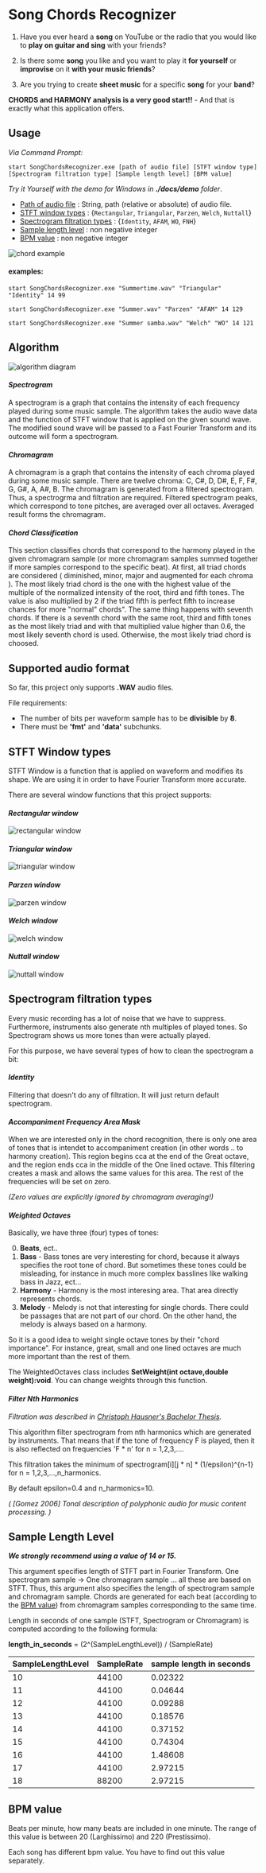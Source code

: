 ﻿# Song Chords Recognizer    

1) Have you ever heard a **song** on YouTube or the radio
that you would like to **play on guitar and sing** with your friends? 

2) Is there some **song** you like and you want to play it **for yourself** or **improvise** on it **with your music friends**?

3) Are you trying to create **sheet music** for a specific **song** for your **band**?

**CHORDS and HARMONY analysis is a very good start!!** - And that is exactly what this application offers.


## Usage
*Via Command Prompt:*

```batch
start SongChordsRecognizer.exe [path of audio file] [STFT window type] [Spectrogram filtration type] [Sample length level] [BPM value]
```
*Try it Yourself with the demo for Windows in **./docs/demo** folder*.

 - [Path of audio file](#Supported-audio-format) : String, path (relative or absolute) of audio file.
 - [STFT window types](#STFT-Window-types)  : {```Rectangular```, ```Triangular```, ```Parzen```, ```Welch```, ```Nuttall```}
 - [Spectrogram filtration types](#Spectrogram-filtration-types) : {```Identity```, ```AFAM```, ```WO```, ```FNH```}
 - [Sample length level](#Sample-Length-Level) : non negative integer
 - [BPM value](#BPM-value) : non negative integer

![chord example](./docs/imgs/chords.jpg)

#### examples:
```batch
start SongChordsRecognizer.exe "Summertime.wav" "Triangular" "Identity" 14 99
```

```batch
start SongChordsRecognizer.exe "Summer.wav" "Parzen" "AFAM" 14 129
```

```batch
start SongChordsRecognizer.exe "Summer samba.wav" "Welch" "WO" 14 121
```


## Algorithm
![algorithm diagram](./docs/imgs/algorithm_diagram.jpg)

#### ***Spectrogram***
A spectrogram is a graph that contains the intensity of each frequency played during some music sample.
The algorithm takes the audio wave data and the function of STFT window that is applied on the given sound wave.
The modified sound wave will be passed to a Fast Fourier Transform and its outcome will form a spectrogram. 

#### ***Chromagram***
A chromagram is a graph that contains the intensity of each chroma played during some music sample.
There are twelve chroma: C, C#, D, D#, E, F, F#, G, G#, A, A#, B.
The chromagram is generated from a filtered spectrogram.
Thus, a spectrogrma and filtration are required.
Filtered spectrogram peaks, which correspond to tone pitches, are averaged over all octaves.
Averaged result forms the chromagram.

#### ***Chord Classification***
This section classifies chords that correspond to the harmony played in the given chromagram sample (or more chromagram samples summed together if more samples correspond to the specific beat). 
At first, all triad chords are considered ( diminished, minor, major and augmented for each chroma ).
The most likely triad chord is the one with the highest value of the multiple of the normalized intensity of the root, third and fifth tones.
The value is also multiplied by 2 if the triad fifth is perfect fifth to increase chances for more "normal" chords". 
The same thing happens with seventh chords.
If there is a seventh chord with the same root, third and fifth tones as the most likely triad and with that multiplied value higher than 0.6, the most likely seventh chord is used.
Otherwise, the most likely triad chord is choosed.

## Supported audio format
So far, this project only supports **.WAV** audio files.

File requirements:
- The number of bits per waveform sample has to be **divisible** by **8**.
- There must be **'fmt'** and **'data'** subchunks.

## STFT Window types 
STFT Window is a function that is applied on waveform and modifies its shape.
We are using it in order to have Fourier Transform more accurate.

There are several window functions that this project supports:
#### ***Rectangular window***
![rectangular window](./docs/imgs/rectangular_window.jpg)
#### ***Triangular window***
![triangular window](./docs/imgs/triangular_window.jpg)
#### ***Parzen window***
![parzen window](./docs/imgs/parzen_window.jpg)
#### ***Welch window***
![welch window](./docs/imgs/welch_window.jpg)
#### ***Nuttall window***
![nuttall window](./docs/imgs/nuttall_window.jpg)

## Spectrogram filtration types
Every music recording has a lot of noise that we have to suppress.
Furthermore, instruments also generate nth multiples of played tones.
So Spectrogram shows us more tones than were actually played. 

For this purpose, we have several types of how to clean the spectrogram a bit:

#### ***Identity***
Filtering that doesn't do any of filtration. It will just return default spectrogram. 

#### ***Accompaniment Frequency Area Mask***
When we are interested only in the chord recognition, there is only one area of tones that is intendet to accompaniment creation (in other words .. to harmony creation).
This region begins cca at the end of the Great octave, and the region ends cca in the middle of the One lined octave.
This filtering creates a mask and allows the same values for this area.
The rest of the frequencies will be set on zero. 

*(Zero values are explicitly ignored by chromagram averaging!)*

#### ***Weighted Octaves***
Basically, we have three (four) types of tones: 

 0) **Beats**, ect..
 1) **Bass** - Bass tones are very interesting for chord, because it always specifies the root tone of chord. But sometimes these tones could be misleading, for instance in much more complex basslines like walking bass in Jazz, ect...
 2) **Harmony** - Harmony is the most interesing area. That area directly represents chords. 
 3) **Melody** - Melody is not that interesting for single chords. There could be passages that are not part of our chord. On the other hand, the melody is always based on a harmony. 

So it is a good idea to weight single octave tones by their "chord importance". For instance, great, small and one lined octaves are
much more important than the rest of them.

The WeightedOctaves class includes **SetWeight(int octave,double weight):void**.
You can change weights through this function.

#### ***Filter Nth Harmonics***
*Filtration was described in [Christoph Hausner's Bachelor Thesis](https://www.fim.uni-passau.de/fileadmin/dokumente/fakultaeten/fim/lehrstuhl/sauer/geyer/BA_MA_Arbeiten/BA-HausnerChristoph-201409.pdf).*

This algorithm filter spectrogram from nth harmonics which are generated by instruments.
That means that if the tone of frequency F is played, then it is also reflected on frequencies 'F * n' for n = 1,2,3,....

This filtration takes the minimum of spectrogram[i][j * n] * (1/epsilon)^{n-1} for n = 1,2,3,...,n_harmonics.

By default epsilon=0.4 and n_harmonics=10.

*( [Gomez 2006] Tonal description of polyphonic audio for music content processing. )*

## Sample Length Level
***We strongly recommend using a value of 14 or 15.***

This argument specifies length of STFT part in Fourier Transform. One spectrogram sample -> One chromagram sample ... all these are based on STFT. 
Thus, this argument also specifies the length of spectrogram sample and chromagram sample.
Chords are generated for each beat (according to the [BPM value](#bpm-value)) from chromagram samples corresponding to the same time. 

Length in seconds of one sample (STFT, Spectrogram or Chromagram) is computed according to the following formula:

**length_in_seconds** = (2^(SampleLengthLevel)) / (SampleRate)

|SampleLengthLevel|SampleRate|sample length in seconds|
|---|---|---|
| 10  | 44100  | 0.02322  |
| 11  | 44100  | 0.04644  |
| 12  | 44100  | 0.09288  |
| 13  | 44100  | 0.18576  |
| 14  | 44100  | 0.37152  |
| 15  | 44100  | 0.74304  |
| 16  | 44100  | 1.48608  |
| 17  | 44100  | 2.97215  |
| 18  | 88200  | 2.97215  |


## BPM value
Beats per minute, how many beats are included in one minute. The range of this value is between 20 (Larghissimo) and 220 (Prestissimo).

Each song has different bpm value. You have to find out this value separately.